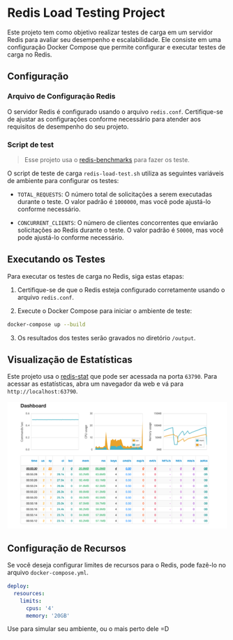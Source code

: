 
# Redis Load Testing Project

Este projeto tem como objetivo realizar testes de carga em um servidor Redis para avaliar seu desempenho e escalabilidade. Ele consiste em uma configuração Docker Compose que permite configurar e executar testes de carga no Redis.

## Configuração

### Arquivo de Configuração Redis

O servidor Redis é configurado usando o arquivo `redis.conf`. Certifique-se de ajustar as configurações conforme necessário para atender aos requisitos de desempenho do seu projeto.

### Script de test

> Esse projeto usa o [redis-benchmarks](https://redis.io/docs/management/optimization/benchmarks/) para fazer os teste.

O script de teste de carga `redis-load-test.sh` utiliza as seguintes variáveis de ambiente para configurar os testes:

- `TOTAL_REQUESTS`: O número total de solicitações a serem executadas durante o teste. O valor padrão é `1000000`, mas você pode ajustá-lo conforme necessário.

- `CONCURRENT_CLIENTS`: O número de clientes concorrentes que enviarão solicitações ao Redis durante o teste. O valor padrão é `50000`, mas você pode ajustá-lo conforme necessário.

## Executando os Testes

Para executar os testes de carga no Redis, siga estas etapas:

1. Certifique-se de que o Redis esteja configurado corretamente usando o arquivo `redis.conf`.

2. Execute o Docker Compose para iniciar o ambiente de teste:

```bash
docker-compose up --build
```

3. Os resultados dos testes serão gravados no diretório `/output`.

## Visualização de Estatísticas

Este projeto usa o [redis-stat](https://hub.docker.com/r/insready/redis-stat) que pode ser acessada na porta `63790`. Para acessar as estatísticas, abra um navegador da web e vá para `http://localhost:63790`.

![img.png](./assets/img.png)

## Configuração de Recursos

Se você deseja configurar limites de recursos para o Redis, pode fazê-lo no arquivo `docker-compose.yml`.

```yaml
deploy:
  resources:
    limits:
      cpus: '4'
      memory: '20GB'
```

Use para simular seu ambiente, ou o mais perto dele =D
